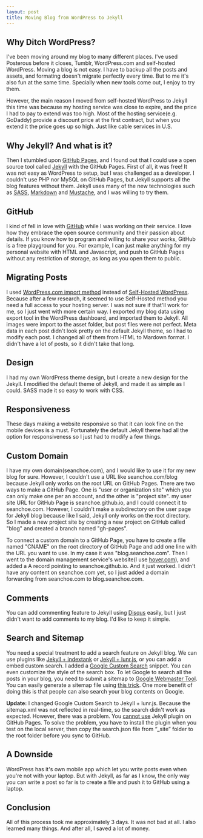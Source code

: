 ```yaml
---
layout: post
title: Moving Blog from WordPress to Jekyll
---
```

## Why Ditch WordPress?
I've been moving around my blog to many different places. I've used Posterous before it closes, Tumblr, WordPress.com and self-hosted WordPress. Moving a blog is not easy. I have to backup all the posts and assets, and formating doesn't migrate perfectly every time. But to me it's also fun at the same time. Specially when new tools come out, I enjoy to try them.

However, the main reason I moved from self-hosted WordPress to Jekyll this time was because my hosting service was close to expire, and the price I had to pay to extend was too high. Most of the hosting service(e.g. GoDaddy) provide a discount price at the first contract, but when you extend it the price goes up so high. Just like cable services in U.S.

## Why Jekyll? And what is it?
Then I stumbled upon [GitHub Pages](https://pages.github.com), and I found out that I could use a open source tool called [Jekyll](http://jekyllrb.com) with the GitHub Pages. First of all, it was free! It was not easy as WordPress to setup, but I was challenged as a developer.
I couldn't use PHP nor MySQL on GitHub Pages, but Jekyll supports all the blog features without them. Jekyll uses many of the new technologies such as [SASS](http://sass-lang.com), [Markdown](http://daringfireball.net/projects/markdown/) and [Mustache](http://mustache.github.io), and I was willing to try them.

## GitHub
I kind of fell in love with [GitHub](https://github.com) while I was working on their service. I love how they embrace the open source community and their passion about details. If you know how to program and willing to share your works, GitHub is a free playground for you. For example, I can just make anything for my personal website with HTML and Javascript, and push to GitHub Pages without any restriction of storage, as long as you open them to public.

## Migrating Posts
I used [WordPress.com import method](http://import.jekyllrb.com/docs/wordpressdotcom/) instead of [Self-Hosted WordPress](http://import.jekyllrb.com/docs/wordpress/). Because after a few research, it seemed to use Self-Hosted method you need a full access to your hosting server. I was not sure if that'll work for me, so I just went with more certain way. I exported my blog data using export tool in the WordPress dashboard, and imported them to Jekyll. All images were import to the asset folder, but post files were not perfect. Meta data in each post didn't look pretty on the default Jekyll theme, so I had to modify each post. I changed all of them from HTML to Mardown format. I didn't have a lot of posts, so it didn't take that long.

## Design
I had my own WordPress theme design, but I create a new design for the Jekyll. I modified the default theme of Jekyll, and made it as simple as I could. SASS made it so easy to work with CSS.

## Responsiveness
These days making a website responsive so that it can look fine on the mobile devices is a must. Fortunately the default Jekyll theme had all the option for responsiveness so I just had to modify a few things.

## Custom Domain
I have my own domain(seanchoe.com), and I would like to use it for my new blog for sure. However, I couldn't use a URL like seanchoe.com/blog because Jekyll only works on the root URL on GitHub Pages. There are two ways to make a GitHub Page. One is "user or organization site" which you can only make one per an account, and the other is "project site". my user site URL for GitHub Page is seanchoe.github.io, and I could connect it to seanchoe.com. However, I couldn't make a subdirectory on the user page for Jekyll blog because like I said, Jekyll only works on the root directory. So I made a new project site by creating a new project on GitHub called "blog" and created a branch named "gh-pages".

To connect a custom domain to a GitHub Page, you have to create a file named "CNAME" on the root directory of GitHub Page and add one line with the URL you want to use. In my case it was "blog.seanchoe.com". Then I went to the domain management service's website(I use [hover.com](https://www.hover.com)), and added a A record pointing to seanchoe.github.io. And it just worked. I didn't have any content on seanchoe.com yet, so I just added a domain forwarding from seanchoe.com to blog.seanchoe.com.

## Comments
You can add commenting feature to Jekyll using [Disqus](https://disqus.com) easily, but I just didn't want to add comments to my blog. I'd like to keep it simple.

## Search and Sitemap
You need a special treatment to add a search feature on Jekyll blog. We can use plugins like [Jekyll + indextank](https://github.com/PascalW/jekyll_indextank) or [Jekyll + lunr.js](https://github.com/slashdotdash/jekyll-lunr-js-search), or you can add a embed custom search. I added a [Google Custom Search](https://www.google.com/cse/all) snippet. You can even customize the style of the search box. To let Google to search all the posts in your blog, you need to submit a sitemap to [Google Webmaster Tool](https://www.google.com/webmasters/tools/home?hl=en). You can easily generate a sitemap file using [this trick](https://help.github.com/articles/sitemaps-for-github-pages). One more benefit of doing this is that people can also search your blog contents on Google.

**Update:** I changed Google Custom Search to Jekyll + lunr.js. Because the sitemap.xml was not reflected in real-time, so the search didn't work as expected. However, there was a problem. You [cannot use](http://jekyllrb.com/docs/plugins/) Jekyll plugin on GitHub Pages. To solve the problem, you have to install the plugin when you test on the local server, then copy the search.json file from &ldquo;_site&rdquo; folder to the root folder before you sync to GitHub.

## A Downside
WordPress has it's own mobile app which let you write posts even when you're not with your laptop. But with Jekyll, as far as I know, the only way you can write a post so far is to create a file and push it to GitHub using a laptop.

## Conclusion
All of this process took me approximately 3 days. It was not bad at all. I also learned many things. And after all, I saved a lot of money.
